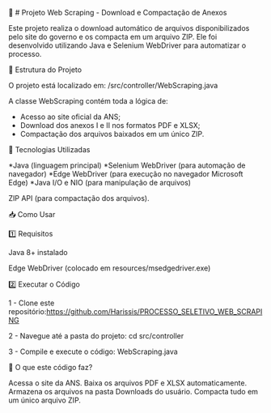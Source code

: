 📌 # Projeto Web Scraping - Download e Compactação de Anexos

Este projeto realiza o download automático de arquivos disponibilizados pelo site do governo e os compacta em um arquivo ZIP. 
Ele foi desenvolvido utilizando Java e Selenium WebDriver para automatizar o processo.

📂 Estrutura do Projeto

O projeto está localizado em:
/src/controller/WebScraping.java

A classe WebScraping contém toda a lógica de:

* Acesso ao site oficial da ANS;
* Download dos anexos I e II nos formatos PDF e XLSX;
* Compactação dos arquivos baixados em um único ZIP.

🚀 Tecnologias Utilizadas

*Java (linguagem principal)
*Selenium WebDriver (para automação de navegador)
*Edge WebDriver (para execução no navegador Microsoft Edge)
*Java I/O e NIO (para manipulação de arquivos)

ZIP API (para compactação dos arquivos).

📥 Como Usar

1️⃣ Requisitos

Java 8+ instalado

Edge WebDriver (colocado em resources/msedgedriver.exe)

2️⃣ Executar o Código

1 - Clone este repositório:https://github.com/Harissis/PROCESSO_SELETIVO_WEB_SCRAPING

2 - Navegue até a pasta do projeto: cd src/controller

3 - Compile e execute o código: WebScraping.java

📑 O que este código faz?

Acessa o site da ANS.
Baixa os arquivos PDF e XLSX automaticamente.
Armazena os arquivos na pasta Downloads do usuário.
Compacta tudo em um único arquivo ZIP.
